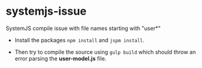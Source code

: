 # systemjs-issue
SystemJS compile issue with file names starting with "user*"

- Install the packages ```npm install``` and ```jspm install```.

- Then try to compile the source using ```gulp build``` which should throw an error parsing the **user-model.js** file.

